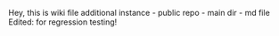 Hey, this is wiki file
  additional instance - public repo - main dir - md file
  Edited: for regression testing!
